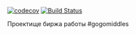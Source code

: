 [![codecov](https://codecov.io/gh/RInZ26/job4j_dreamjob/branch/master/graph/badge.svg)](https://codecov.io/gh/RInZ26/job4j_dreamjob)
[![Build Status](https://travis-ci.org/RInZ26/job4j_dreamjob.svg?branch=master)](https://travis-ci.org/RInZ26/job4j_dreamjob)


Проектище биржа работы
#gogomiddles